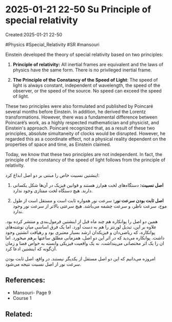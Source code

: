 # 2025-01-21 22-50 Su Principle of special relativity
Created:2025-01-21 22-50

#Physics #Special_Relativity #SR #mansouri

Einstein developed the theory of special relativity based on two principles:


1. **Principle of relativity:** All inertial frames are equivalent and the laws of physics have the same form. There is no privileged inertial frame.

2. **The Principle of the Constancy of the Speed of Light**: The speed of light is always constant, independent of wavelength, the speed of the observer, or the speed of the source. No speed can exceed the speed of light.

These two principles were also formulated and published by Poincaré several months before Einstein. In addition, he derived the Lorentz transformations. However, there was a fundamental difference between Poincaré’s work, as a highly respected mathematician and physicist, and Einstein's approach. Poincaré recognized that, as a result of these two principles, absolute simultaneity of clocks would be disrupted. However, he regarded this as a coordinate effect, not a physical reality dependent on the properties of space and time, as Einstein claimed.


Today, we know that these two principles are not independent. In fact, the principle of the constancy of the speed of light follows from the principle of relativity.


اینشتین نسبیت خاص را مبتنی بر دو اصل ابداع کرد: 
1. **اصل نسبیت:** دستگاه‌های لخت هم‌ارز هستند و قوانین فیزیک در آن‌ها شکل یکسانی دارند. هیچ دستگاه لخت ممتازی وجود ندارد. 

2. **اصل ثابت بودن سرعت نور:** سرعت نور همواره ثابت است و مستقل است از طول موج، سرعت ناظر، و سرعت چشمه می‌باشد. هیچ سرعتی بالاتر از سرعت نور وجود ندارد.

همین دو اصل را پوانکاره  هم چند ماه قبل از اینشتین فرمول‌بندی و منتشر کرده بود. علاوه بر این، تبدیل لورنتز را هم به دست آورد. اما یک فرق اساسی میان نوشته‌های پوانکاره، که ریاضی‌دان و فیزیکدان ارشد بسیار معتبری بود و رهیافت انشتین وجود داشت. پوانکاره می‌دید که در اثر این دو اصل، همزمانی مطلق ساعتها برهم میخورد. اما ان را یک اثر مختصاتی می‌پنداشت، نه یک واقعیت فیزیکی وابسته به خواص فضا و زمان آن‌گونه که اینشتین ادعا کرد. 

امروزه می‌دانیم که این دو اصل مستقل از یکدیگر نیستند. در واقع، اصل ثابت بودن سرعت نور از اصل نسبیت نتیجه می‌شود.


## References:
- Mansouri- Page 9
- Course 1

## Related:



